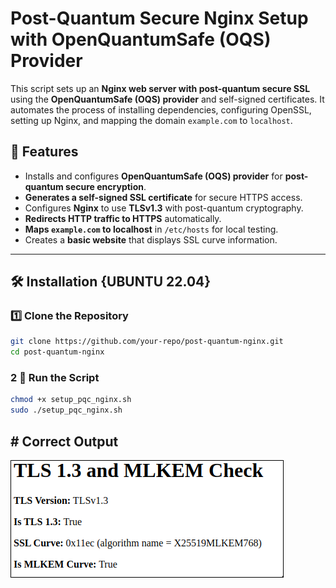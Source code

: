 
# Post-Quantum Secure Nginx Setup with OpenQuantumSafe (OQS) Provider

This script sets up an **Nginx web server with post-quantum secure SSL** using the **OpenQuantumSafe (OQS) provider** and self-signed certificates. It automates the process of installing dependencies, configuring OpenSSL, setting up Nginx, and mapping the domain `example.com` to `localhost`.

## 🚀 Features
- Installs and configures **OpenQuantumSafe (OQS) provider** for **post-quantum secure encryption**.
- **Generates a self-signed SSL certificate** for secure HTTPS access.
- Configures **Nginx** to use **TLSv1.3** with post-quantum cryptography.
- **Redirects HTTP traffic to HTTPS** automatically.
- **Maps `example.com` to localhost** in `/etc/hosts` for local testing.
- Creates a **basic website** that displays SSL curve information.

---

## 🛠 Installation {UBUNTU 22.04}

### **1️⃣ Clone the Repository**
```sh
git clone https://github.com/your-repo/post-quantum-nginx.git
cd post-quantum-nginx
```

### **2 ⃣ Run the Script**

```sh
chmod +x setup_pqc_nginx.sh
sudo ./setup_pqc_nginx.sh
```

## # Correct Output

![Alt Text](./OUTPUT.png "Title or Tooltip")
